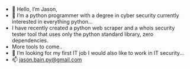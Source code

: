 - 👋 Hello, I’m Jason,
- 👀 I’m a python programmer with a degree in cyber security currently interested in everything python...
-   I have recently created a python web scraper and a whois security tester tool that uses only the python standard library, zero dependencies.
- More tools to come..
- 💞️ I’m looking for my first IT job I would also like to work in IT security...
- 📫 jason.bain.py@gmail.com

<!---
jmb-ops/jmb-ops is a ✨ special ✨ repository because its `README.md` (this file) appears on your GitHub profile.
You can click the Preview link to take a look at your changes.
--->

